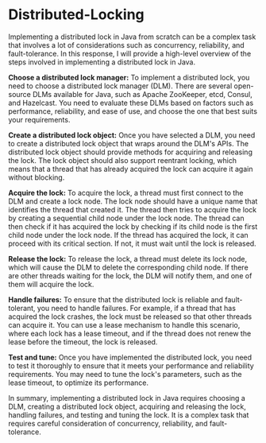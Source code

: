 # Distributed-Locking

Implementing a distributed lock in Java from scratch can be a complex task that involves a lot of considerations such as concurrency, reliability, and fault-tolerance. In this response, I will provide a high-level overview of the steps involved in implementing a distributed lock in Java.

**Choose a distributed lock manager:**
To implement a distributed lock, you need to choose a distributed lock manager (DLM). There are several open-source DLMs available for Java, such as Apache ZooKeeper, etcd, Consul, and Hazelcast. You need to evaluate these DLMs based on factors such as performance, reliability, and ease of use, and choose the one that best suits your requirements.

**Create a distributed lock object:**
Once you have selected a DLM, you need to create a distributed lock object that wraps around the DLM's APIs. The distributed lock object should provide methods for acquiring and releasing the lock. The lock object should also support reentrant locking, which means that a thread that has already acquired the lock can acquire it again without blocking.

**Acquire the lock:**
To acquire the lock, a thread must first connect to the DLM and create a lock node. The lock node should have a unique name that identifies the thread that created it. The thread then tries to acquire the lock by creating a sequential child node under the lock node. The thread can then check if it has acquired the lock by checking if its child node is the first child node under the lock node. If the thread has acquired the lock, it can proceed with its critical section. If not, it must wait until the lock is released.

**Release the lock:**
To release the lock, a thread must delete its lock node, which will cause the DLM to delete the corresponding child node. If there are other threads waiting for the lock, the DLM will notify them, and one of them will acquire the lock.

**Handle failures:**
To ensure that the distributed lock is reliable and fault-tolerant, you need to handle failures. For example, if a thread that has acquired the lock crashes, the lock must be released so that other threads can acquire it. You can use a lease mechanism to handle this scenario, where each lock has a lease timeout, and if the thread does not renew the lease before the timeout, the lock is released.

**Test and tune:**
Once you have implemented the distributed lock, you need to test it thoroughly to ensure that it meets your performance and reliability requirements. You may need to tune the lock's parameters, such as the lease timeout, to optimize its performance.

In summary, implementing a distributed lock in Java requires choosing a DLM, creating a distributed lock object, acquiring and releasing the lock, handling failures, and testing and tuning the lock. It is a complex task that requires careful consideration of concurrency, reliability, and fault-tolerance.